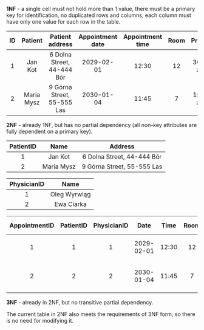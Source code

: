 **1NF** - a single cell must not hold more than 1 value, there must be a primary key for identification, no duplicated rows and columns, each column must have only one value for each row in the table.

| ID | Patient | Patient address | Appointment date | Appointment time | Room | Price | Physician | Appointment cause |
| :--: | :-------: | :---------------: | :----------------: | :----------------: | :----: | :-----: | :---------: | :-----------------: |
| 1 | Jan Kot | 6 Dolna Street, 44-444 Bór | 2029-02-01 | 12:30 | 12 | 300 zł | Oleg Wyrwiząb | Dental: Denture fitting in (...) |
| 2 | Maria Mysz | 9 Górna Street, 55-555 Las | 2030-01-04 | 11:45 | 7 | 150 zł | Ewa Ciarka | Dermatology: Birthmark inspection (...) |

**2NF** - already 1NF, but has no partial dependency (all non-key attributes are fully dependent on a primary key).

| PatientID | Name | Address |
|:-: | :--: | :-----: |
| 1  | Jan Kot | 6 Dolna Street, 44-444 Bór |
| 2 | Maria Mysz | 9 Górna Street, 55-555 Las |

| PhysicianID | Name |
| :---------: | :--: |
| 1 | Oleg Wyrwiąg |
| 2 | Ewa Ciarka |

| AppointmentID | PatientID | PhysicianID | Date | Time | Room | Price | Appointment cause |
| :-----------: | :-------: | :---------: | :--: | :--: | :--: | :---: | :---------------: |
| 1 | 1 | 1 | 2029-02-01 | 12:30 | 12 | 300 zł | Dental: Denture fitting in (...) |
| 2 | 2 | 2 | 2030-01-04 | 11:45 | 7 | 150 zł | Dermatology: Birthmark inspection (...) |

**3NF** - already in 2NF, but no transitive partial dependency.

The current table in 2NF also meets the requirements of 3NF form, so there is no need for modifying it.